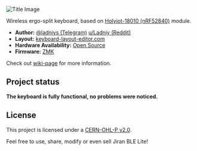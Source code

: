 ![Title Image](https://i.imgur.com/9t2MPb4.png)

Wireless ergo-split keyboard, based on [Holyiot-18010 (nRF52840)](http://www.holyiot.com/tp/2019042516322180424.pdf) module.

* __Author:__ [@ladniys (Telegram)](https://t.me/ladniys) [u/Ladniy (Reddit)](https://reddit.com/u/Ladniy)
* __Layout:__ [keyboard-layout-editor.com](http://www.keyboard-layout-editor.com/#/gists/0e1e37be1416db32917622ca0f6ad490)
* __Hardware Availability:__ [Open Source](https://github.com/Ladniy/jiran-ble-lite/releases/tag/v1.1.1)
* __Firmware:__ [ZMK](https://zmk.dev/)

Check out [wiki-page](https://github.com/Ladniy/jiran-ble-lite/wiki) for more information.

## Project status

**The keyboard is fully functional, no problems were noticed.**

## License

This project is licensed under a [CERN-OHL-P v2.0](https://ohwr.org/project/cernohl/wikis/Documents/CERN-OHL-version-2).

Feel free to use, share, modify or even sell Jiran BLE Lite!
